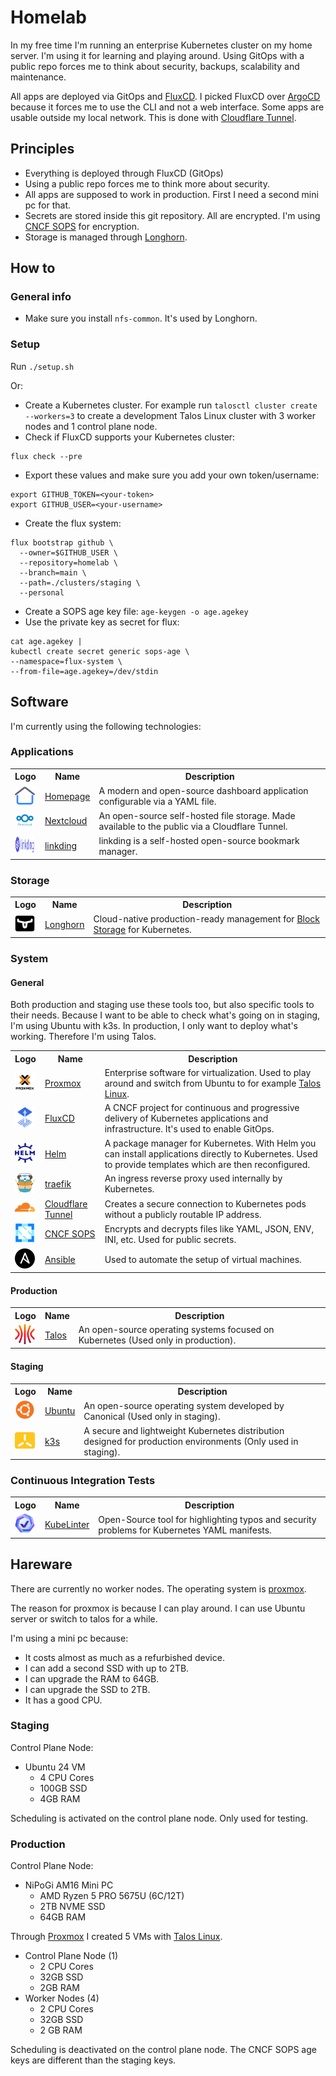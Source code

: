 # Homelab

In my free time I'm running an enterprise Kubernetes cluster on my home server. I'm using it for learning and playing around. Using GitOps with a public repo forces me to think about security, backups, scalability and maintenance. 

All apps are deployed via GitOps and [FluxCD](https://fluxcd.io/). I picked FluxCD over [ArgoCD](https://argoproj.github.io/) because it forces me to use the CLI and not a web interface. Some apps are usable outside my local network. This is done with [Cloudflare Tunnel](https://developers.cloudflare.com/cloudflare-one/connections/connect-networks/).

## Principles

- Everything is deployed through FluxCD (GitOps)
- Using a public repo forces me to think more about security.
- All apps are supposed to work in production. First I need a second mini pc for that. 
- Secrets are stored inside this git repository. All are encrypted. I'm using [CNCF SOPS](https://fluxcd.io/flux/guides/mozilla-sops/) for encryption.
- Storage is managed through [Longhorn](https://longhorn.io/).

## How to

### General info

- Make sure you install `nfs-common`. It's used by Longhorn.

### Setup

Run `./setup.sh`

Or:

- Create a Kubernetes cluster. For example run `talosctl cluster create --workers=3` to create a development Talos Linux cluster with 3 worker nodes and 1 control plane node.
- Check if FluxCD supports your Kubernetes cluster:
```
flux check --pre
```
- Export these values and make sure you add your own token/username:
```
export GITHUB_TOKEN=<your-token>
export GITHUB_USER=<your-username>
```
- Create the flux system:
```
flux bootstrap github \
  --owner=$GITHUB_USER \
  --repository=homelab \
  --branch=main \
  --path=./clusters/staging \
  --personal
```
- Create a SOPS age key file: `age-keygen -o age.agekey`
- Use the private key as secret for flux:
```
cat age.agekey |
kubectl create secret generic sops-age \
--namespace=flux-system \
--from-file=age.agekey=/dev/stdin
```

## Software

I'm currently using the following technologies:

### Applications

<table>
    <tr>
        <th>
            Logo
        </th>
        <th>
            Name
        </th>
        <th>
            Description
        </th>
    </tr>
    <tr>
        <td>
            <img width="32" height="32" src="https://github.com/bjsonnen/homelab/blob/main/images/homepage.svg">
        </td>
        <td>
            <a href="https://github.com/gethomepage/homepage">Homepage</a>
        </td>
        <td>
            A modern and open-source dashboard application configurable via a YAML file.
        </td>
    </tr>
    <tr>
        <td>
            <img width="32" src="https://github.com/bjsonnen/homelab/blob/main/images/nextcloud.png">
        </td>
        <td>
            <a href="https://nextcloud.com">Nextcloud</a>
        </td>
        <td>
            An open-source self-hosted file storage. Made available to the public via a Cloudflare Tunnel.
        </td>
    </tr>
    <tr>
        <td>
            <img width="32" height="32" src="https://github.com/bjsonnen/homelab/blob/main/images/linkding.svg">
        </td>
        <td>
            <a href="https://github.com/sissbruecker/linkding">linkding</a>
        </td>
        <td>
            linkding is a self-hosted open-source bookmark manager.
        </td>
    </tr>
</table>

### Storage

<table>
    <tr>
        <th>
            Logo
        </th>
        <th>
            Name
        </th>
        <th>
            Description
        </th>
    </tr>
    <tr>
        <td>
            <img width="32" height="32" src="https://github.com/bjsonnen/homelab/blob/main/images/longhorn.svg">
        </td>
        <td>
            <a href="https://longhorn.io/">Longhorn</a>
        </td>
        <td>
            Cloud-native production-ready management for <a href="https://en.wikipedia.org/wiki/Block_(data_storage)">Block Storage</a> for Kubernetes.
        </td>
    </tr>
</table>

### System

#### General

Both production and staging use these tools too, but also specific tools to their needs. 
Because I want to be able to check what's going on in staging, I'm using Ubuntu with k3s. 
In production, I only want to deploy what's working. Therefore I'm using Talos.

<table>
    <tr>
        <th>
            Logo
        </th>
        <th>
            Name
        </th>
        <th>
            Description
        </th>
    </tr>
    <tr>
        <td>
            <img width="32" height="32" src="https://github.com/bjsonnen/homelab/blob/main/images/proxmox.png">
        </td>
        <td>
            <a href="https://www.proxmox.com/en/">Proxmox</a>
        </td>
        <td>
            Enterprise software for virtualization. Used to play around and switch from Ubuntu to for example <a href="https://www.talos.dev/">Talos Linux</a>.
        </td>
    </tr>
    <tr>
        <td>
            <img width="32" height="32" src="https://github.com/bjsonnen/homelab/blob/main/images/fluxcd.png" >
        </td>
        <td>
            <a href="https://fluxcd.io/">FluxCD</a>
        </td>
        <td>
            A CNCF project for continuous and progressive delivery of Kubernetes applications and infrastructure. It's used to enable GitOps.
        </td>
    </tr>
    <tr>
        <td>
            <img width="32" height="32" src="https://github.com/bjsonnen/homelab/blob/main/images/helm.svg" >
        </td>
        <td>
            <a href="helm.sh">Helm</a>
        </td>
        <td>
            A package manager for Kubernetes. With Helm you can install applications directly to Kubernetes. Used to provide templates which are then reconfigured.
        </td>
    </tr>
    <tr>
        <td>
            <img width="32" height="32" src="https://github.com/bjsonnen/homelab/blob/main/images/traefik.svg" >
        </td>
        <td>
            <a href="https://github.com/traefik/traefik">traefik</a>
        </td>
        <td>
            An ingress reverse proxy used internally by Kubernetes. 
        </td>
    </tr>
    <tr>
        <td>
            <img width="32" height="32" src="https://github.com/bjsonnen/homelab/blob/main/images/cloudflare.png">
        </td>
        <td>
            <a href="https://developers.cloudflare.com/cloudflare-one/connections/connect-networks/">Cloudflare Tunnel</a>
        </td>
        <td>
            Creates a secure connection to Kubernetes pods without a publicly routable IP address.
        </td>
    </tr>
    <tr>
        <td>
            <img width="32" height="32" src="https://github.com/bjsonnen/homelab/blob/main/images/cncf.svg">
        </td>
        <td>
            <a href="https://www.cncf.io/projects/sops/">CNCF SOPS</a>
        </td>
        <td>
            Encrypts and decrypts files like YAML, JSON, ENV, INI, etc. Used for public secrets.
        </td>
    </tr>
    <tr>
        <td>
            <img width="32" height="32" src="https://github.com/bjsonnen/homelab/blob/main/images/ansible.svg">
        </td>
        <td>
            <a href="https://www.ansible.com/">Ansible</a>
        </td>
        <td>
            Used to automate the setup of virtual machines.
        </td>
    </tr>
</table>

#### Production

<table>
    <tr>
        <th>
            Logo
        </th>
        <th>
            Name
        </th>
        <th>
            Description
        </th>
    </tr>
    <tr>
        <td>
            <img width="32" height="32" src="https://github.com/bjsonnen/homelab/blob/main/images/talos.svg" >
        </td>
        <td>
            <a href="https://talos.dev/">Talos</a>
        </td>
        <td>
            An open-source operating systems focused on Kubernetes (Used only in production).
        </td>
    </tr>
</table>

#### Staging

<table>
    <tr>
        <th>
            Logo
        </th>
        <th>
            Name
        </th>
        <th>
            Description
        </th>
    </tr>
    <tr>
        <td>
            <img width="32" height="32" src="https://github.com/bjsonnen/homelab/blob/main/images/ubuntu.png" >
        </td>
        <td>
            <a href="https://ubuntu.com/">Ubuntu</a>
        </td>
        <td>
            An open-source operating system developed by Canonical (Used only in staging).
        </td>
    </tr>
    <tr>
        <td>
            <img width="32" height="32" src="https://github.com/bjsonnen/homelab/blob/main/images/k3s.png" >
        </td>
        <td>
            <a href="https://k3s.io/">k3s</a>
        </td>
        <td>
            A secure and lightweight Kubernetes distribution designed for production environments (Only used in staging).
        </td>
    </tr>
</table>

### Continuous Integration Tests

<table>
    <tr>
        <th>
            Logo
        </th>
        <th>
            Name
        </th>
        <th>
            Description
        </th>
    </tr>
    <tr>
        <td>
            <img width="32" height="32" src="https://github.com/bjsonnen/homelab/blob/main/images/kubelinter.svg">
        </td>
        <td>
            <a href="https://github.com/stackrox/kube-linter">KubeLinter</a>
        </td>
        <td>
            Open-Source tool for highlighting typos and security problems for Kubernetes YAML manifests.
        </td>
    </tr>
</table>

## Hareware

There are currently no worker nodes. The operating system is [proxmox](https://www.proxmox.com).

The reason for proxmox is because I can play around. I can use Ubuntu server or switch to talos for a while.

I'm using a mini pc because:
- It costs almost as much as a refurbished device.
- I can add a second SSD with up to 2TB.
- I can upgrade the RAM to 64GB.
- I can upgrade the SSD to 2TB.
- It has a good CPU.

### Staging

Control Plane Node:
- Ubuntu 24 VM
  - 4 CPU Cores
  - 100GB SSD
  - 4GB RAM

Scheduling is activated on the control plane node. Only used for testing.

### Production

Control Plane Node:
- NiPoGi AM16 Mini PC
  - AMD Ryzen 5 PRO 5675U (6C/12T)
  - 2TB NVME SSD
  - 64GB RAM

Through [Proxmox](https://www.proxmox.com/en/) I created 5 VMs with [Talos Linux](https://www.talos.dev/).
- Control Plane Node (1)
  - 2 CPU Cores
  - 32GB SSD
  - 2GB RAM
- Worker Nodes (4)
  - 2 CPU Cores
  - 32GB SSD
  - 2 GB RAM

Scheduling is deactivated on the control plane node.
The CNCF SOPS age keys are different than the staging keys.
